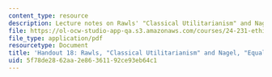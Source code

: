 ```yaml
---
content_type: resource
description: Lecture notes on Rawls' "Classical Utilitarianism" and Nagel's "Equality."
file: https://ol-ocw-studio-app-qa.s3.amazonaws.com/courses/24-231-ethics-fall-2009/5f78de2862aa2e86361192ce93eb64c1_MIT24_231F09_lec19.pdf
file_type: application/pdf
resourcetype: Document
title: 'Handout 18: Rawls, "Classical Utilitarianism" and Nagel, "Equality"'
uid: 5f78de28-62aa-2e86-3611-92ce93eb64c1
---
```

